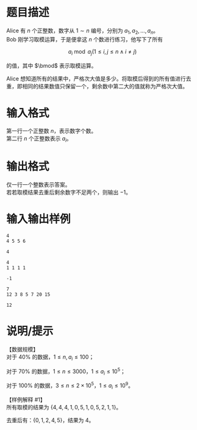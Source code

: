 # 题目描述

Alice 有 $n$ 个正整数，数字从 $1 \sim n$ 编号，分别为 $a_1,a_2, \dots , a_n$。  
Bob 刚学习取模运算，于是便拿这 $n$ 个数进行练习，他写下了所有

$$a_i \bmod a_j (1 \le i,j \le n \wedge i \neq j)$$  

的值，其中 $\bmod$ 表示取模运算。  

Alice 想知道所有的结果中，严格次大值是多少。将取模后得到的所有值进行去重，即相同的结果数值只保留一个，剩余数中第二大的值就称为严格次大值。

# 输入格式

第一行一个正整数 $n$，表示数字个数。  
第二行 $n$ 个正整数表示 $a_i$。

# 输出格式

仅一行一个整数表示答案。  
若若取模结果去重后剩余数字不足两个，则输出 $-1$。

# 输入输出样例

```input1
4
4 5 5 6
```

```output1
4
```

```input2
4
1 1 1 1
```

```output2
-1
```

```input3
7
12 3 8 5 7 20 15
```

```output3
12
```

# 说明/提示

【数据规模】  
对于 $40\%$ 的数据，$1\le n,a_i \le 100$；

对于 $70\%$ 的数据，$1\le n \le 3000$，$1\le a_i \le 10^5$；

对于 $100\%$ 的数据，$3 \le n \le 2\times 10^5$，$1\le a_i \le 10^9$。

【样例解释 #1】  
所有取模的结果为 $\{4,4,4,1,0,5,1,0,5,2,1,1\}$。

去重后有：$\{0,1,2,4,5 \}$，结果为 $4$。
